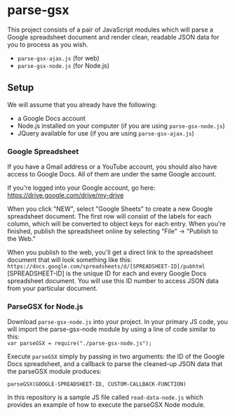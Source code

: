 # parse-gsx
This project consists of a pair of JavaScript modules which will parse a Google spreadsheet document and render clean, readable JSON data for you to process as you wish.

- `parse-gsx-ajax.js` (for web)
- `parse-gsx-node.js` (for Node.js)

## Setup

We will assume that you already have the following:  
- a Google Docs account
- Node.js installed on your computer (if you are using `parse-gsx-node.js`)
- JQuery available for use (if you are using `parse-gsx-ajax.js`)

### Google Spreadsheet

If you have a Gmail address or a YouTube account, you should also have access to Google Docs.  All of them are under the same Google account.

If you're logged into your Google account, go here:  https://drive.google.com/drive/my-drive

When you click "NEW", select "Google Sheets" to create a new Google spreadsheet document.  The first row will consist of the labels for each column, which will be converted to object keys for each entry.  When you're finished, publish the spreadsheet online by selecting "File" -> "Publish to the Web."

When you publish to the web, you'll get a direct link to the spreadsheet document that will look something like this:
`https://docs.google.com/spreadsheets/d/[SPREADSHEET-ID]/pubhtml`
[SPREADSHEET-ID] is the unique ID for each and every Google Docs spreadsheet document.  You will use this ID number to access JSON data from your particular document.

### ParseGSX for Node.js

Download `parse-gsx-node.js` into your project.  In your primary JS code, you will import the parse-gsx-node module by using a line of code similar to this:  
`var parseGSX = require("./parse-gsx-node.js");`

Execute `parseGSX` simply by passing in two arguments:  the ID of the Google Docs spreadsheet, and a callback to parse the cleaned-up JSON data that the parseGSX module produces:

`parseGSX(GOOGLE-SPREADSHEET-ID, CUSTOM-CALLBACK-FUNCTION)`

In this repository is a sample JS file called `read-data-node.js` which provides an example of how to execute the parseGSX Node module.



